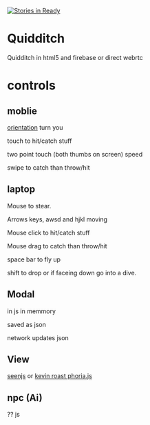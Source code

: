 [![Stories in Ready](https://badge.waffle.io/marcus7777/Quidditch.png?label=ready&title=Ready)](https://waffle.io/marcus7777/Quidditch)
# Quidditch
Quidditch in html5 and firebase or direct webrtc

# controls
## moblie
[orientation](http://www.html5rocks.com/en/tutorials/device/orientation/) turn you

touch to hit/catch stuff

two point touch (both thumbs on screen) speed

swipe to catch than throw/hit

## laptop

Mouse to stear.

Arrows keys, awsd and hjkl moving

Mouse click to hit/catch stuff

Mouse drag to catch than throw/hit

space bar to fly up

shift to drop or if faceing down go into a dive.

## Modal
in js in memmory 

saved as json 

network updates json

## View
[seenjs](http://seenjs.io/) or [kevin roast phoria.js](https://github.com/kevinroast/phoria.js)

## npc (Ai)

?? js
